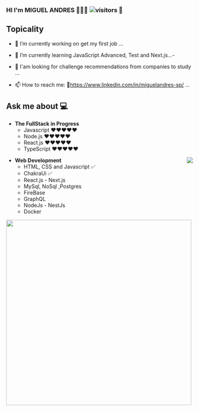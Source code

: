 ### HI     I'm  MIGUEL ANDRES 👋👨‍💻 ![visitors](https://visitor-badge.glitch.me/badge?page_id=Miguel-Andre) 👀



## Topicality

- 🔭 I’m currently working on get my first job ...
- 🌱 I’m currently learning JavaScript Advanced, Test and Next.js...-
- 🤔 I'am looking for challenge recommendations from companies to study ...

- 📫 How to reach me: 🔗https://www.linkedin.com/in/miguelandres-sp/ ...
 
## Ask me about :computer: 
- **The FullStack in Progress**
	- Javascript ❤️❤️❤️❤️❤️
	- Node.js    ❤️❤️❤️❤️❤️
	- React.js   ❤️❤️❤️❤️❤️
	- TypeScript  ❤️❤️❤️❤️❤️

<img align="right" src="https://github.com/Shiv-sharma-111/Shiv-sharma-111/blob/master/Assets/Developer.gif"/>

- **Web Development**
	- HTML, CSS and Javascript :white_check_mark:
	- ChakraUi  :white_check_mark: 	
	- React.js - Next.js
	- MySql, NoSql ,Postgres
	- FireBase
	- GraphQL
  	- NodeJs - NestJs
	- Docker



<a href="https://github.com/Miguel-andres?tab=repositories">
  <img width="500px" src="https://github-readme-stats.anuraghazra1.vercel.app/api/top-langs/?username=Miguel-andres&count_private=true&layout=compact&hide=makefile,shell&hide_title=true&hide_border=true" />
</a>
